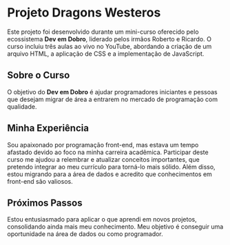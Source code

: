 # Projeto Dragons Westeros

Este projeto foi desenvolvido durante um mini-curso oferecido pelo ecossistema **Dev em Dobro**, liderado pelos irmãos Roberto e Ricardo. O curso incluiu três aulas ao vivo no YouTube, abordando a criação de um arquivo HTML, a aplicação de CSS e a implementação de JavaScript.

## Sobre o Curso

O objetivo do **Dev em Dobro** é ajudar programadores iniciantes e pessoas que desejam migrar de área a entrarem no mercado de programação com qualidade. 

## Minha Experiência

Sou apaixonado por programação front-end, mas estava um tempo afastado devido ao foco na minha carreira acadêmica. Participar deste curso me ajudou a relembrar e atualizar conceitos importantes, que pretendo integrar ao meu currículo para torná-lo mais sólido. Além disso, estou migrando para a área de dados e acredito que conhecimentos em front-end são valiosos.

## Próximos Passos

Estou entusiasmado para aplicar o que aprendi em novos projetos, consolidando ainda mais meu conhecimento. Meu objetivo é conseguir uma oportunidade na área de dados ou como programador.
